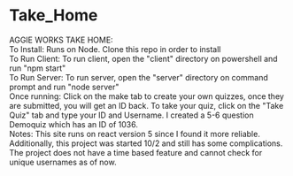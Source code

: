 # Take_Home
AGGIE WORKS TAKE HOME:  
To Install: Runs on Node. Clone this repo in order to install  
To Run Client: To run client, open the "client" directory on powershell and run "npm start"  
To Run Server: To run server, open the "server" directory on command prompt and run "node server"  
Once running: Click on the make tab to create your own quizzes, once they are submitted, you will get an ID back. To take your quiz, click on the "Take Quiz" tab and type your ID and Username. I created a 5-6 question Demoquiz which has an ID of 1036.  
Notes: This site runs on react version 5 since I found it more reliable. Additionally, this project was started 10/2 and still has some complications. The project does not have a time based feature and cannot check for unique usernames as of now.
